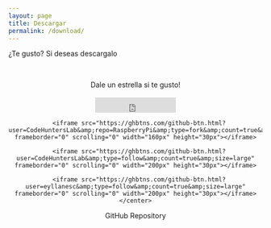 ```yaml
---
layout: page
title: Descargar
permalink: /download/
---
```


<span class="page-tagline">¿Te gusto? Si deseas descargalo</span>



<div class="post-content-download">
  <p>
    <br />
  </p>
  <div class="download">
    <center><i class="fa fa-heart"></i> Dale un estrella si te gusto!</center>
    <br />
    <center>
      <iframe src="https://ghbtns.com/github-btn.html?user=CodeHuntersLab&amp;repo=RaspberryPi&amp;type=star&amp;count=true&amp;size=large" frameborder="0" scrolling="0" width="160px" height="30px"></iframe>

      <iframe src="https://ghbtns.com/github-btn.html?user=CodeHuntersLab&amp;repo=RaspberryPi&amp;type=fork&amp;count=true&amp;size=large" frameborder="0" scrolling="0" width="160px" height="30px"></iframe>

      <iframe src="https://ghbtns.com/github-btn.html?user=CodeHuntersLab&amp;type=follow&amp;count=true&amp;size=large" frameborder="0" scrolling="0" width="200px" height="30px"></iframe>

      <iframe src="https://ghbtns.com/github-btn.html?user=eyllanesc&amp;type=follow&amp;count=true&amp;size=large" frameborder="0" scrolling="0" width="200px" height="30px"></iframe>
    </center>
  </div>
  <center>GitHub Repository
    <h2><a href="{{ site.github.repository_url }}"><i class="fa fa-github"></i></a></h2>
  </center>
  </div>

</div>
